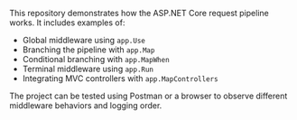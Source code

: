 This repository demonstrates how the ASP.NET Core request pipeline works. 
It includes examples of:

- Global middleware using `app.Use`
- Branching the pipeline with `app.Map`
- Conditional branching with `app.MapWhen`
- Terminal middleware using `app.Run`
- Integrating MVC controllers with `app.MapControllers`

The project can be tested using Postman or a browser to observe different middleware behaviors and logging order.
